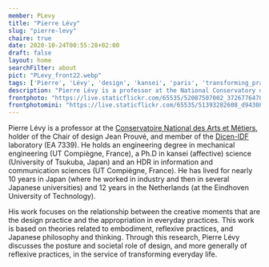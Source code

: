 ```yaml
---
member: PLevy
title: "Pierre Lévy"
slug: "pierre-levy"
chaire: true
date: 2020-10-24T00:55:28+02:00
draft: false
layout: home
searchFilter: about
pict: "PLevy_front22.webp"
tags: ['Pierre', 'Lévy', 'design', 'kansei', 'paris', 'transforming_practices']
description: "Pierre Lévy is a professor at the National Conservatory of Arts & Crafts, holder of the Chair of design Jean Prouvé, and member of the Dicen-IDF laboratory."
frontphoto: "https://live.staticflickr.com/65535/52087507002_3726776470_o.jpg"
frontphotomini: "https://live.staticflickr.com/65535/51393282608_d943089e8d.jpg"
---
```


Pierre Lévy is a professor at the [Conservatoire National des Arts et Métiers](https://www.cnam.eu/site-en/), holder of the Chair of design Jean Prouvé, and member of the [Dicen-IDF](http://www.dicen-idf.org/) laboratory (EA 7339). He holds an engineering degree in mechanical engineering (UT Compiègne, France), a Ph.D in kansei (affective) science (University of Tsukuba, Japan) and an HDR in information and communication sciences (UT Compiègne, France). He has lived for nearly 10 years in Japan (where he worked in industry and then in several Japanese universities) and 12 years in the Netherlands (at the Eindhoven University of Technology).

His work focuses on the relationship between the creative moments that are the design practice and the appropriation in everyday practices. This work is based on theories related to embodiment, reflexive practices, and Japanese philosophy and thinking. Through this research, Pierre Lévy discusses the posture and societal role of design, and more generally of reflexive practices, in the service of transforming everyday life.